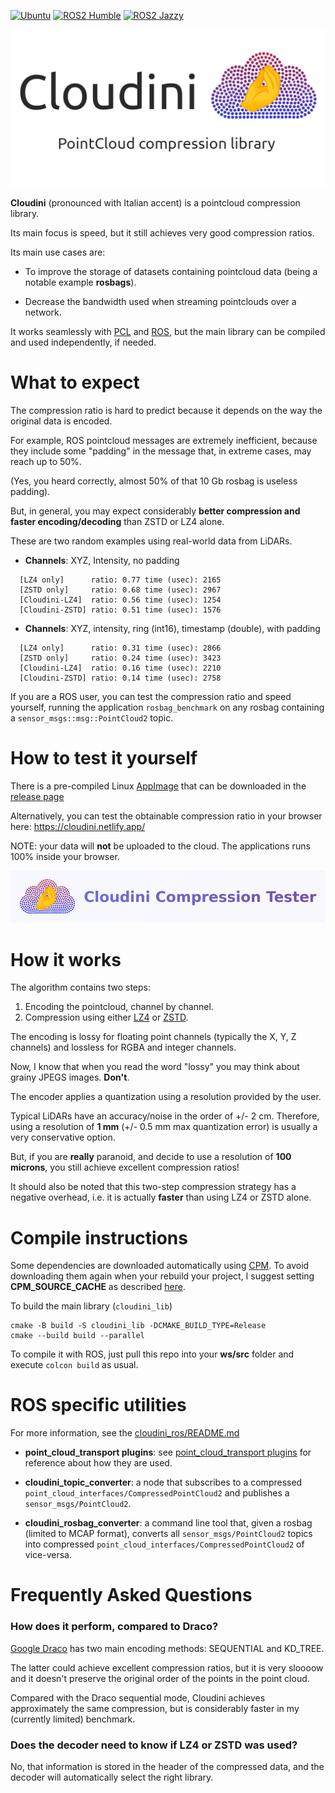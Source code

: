 [![Ubuntu](https://github.com/facontidavide/cloudini/actions/workflows/ubuntu-build.yaml/badge.svg)](https://github.com/facontidavide/cloudini/actions/workflows/ubuntu-build.yaml)
[![ROS2 Humble](https://github.com/facontidavide/cloudini/actions/workflows/ros-humble.yaml/badge.svg)](https://github.com/facontidavide/cloudini/actions/workflows/ros-humble.yaml)
[![ROS2 Jazzy](https://github.com/facontidavide/cloudini/actions/workflows/ros-jazzy.yaml/badge.svg)](https://github.com/facontidavide/cloudini/actions/workflows/ros-jazzy.yaml)

![Cloudini](logo.png)

**Cloudini** (pronounced with Italian accent) is a pointcloud compression
library.

Its main focus is speed, but it still achieves very good compression ratios.

Its main use cases are:

- To improve the storage of datasets containing pointcloud data (being a notable example **rosbags**).

- Decrease the bandwidth used when streaming pointclouds over a network.

It works seamlessly with [PCL](https://pointclouds.org/) and
[ROS](https://www.ros.org/), but the main library can be compiled and used independently, if needed.

# What to expect

The compression ratio is hard to predict because it depends on the way the original data is encoded.

For example, ROS pointcloud messages are extremely inefficient, because
they include some "padding" in the message that, in extreme cases, may reach up to 50%.

(Yes, you heard correctly, almost 50% of that 10 Gb rosbag is useless padding).

But, in general, you may expect considerably **better compression and faster encoding/decoding**  than ZSTD or LZ4 alone.

These are two random examples using real-world data from LiDARs.

- **Channels**: XYZ, Intensity, no padding

```
  [LZ4 only]      ratio: 0.77 time (usec): 2165
  [ZSTD only]     ratio: 0.68 time (usec): 2967
  [Cloudini-LZ4]  ratio: 0.56 time (usec): 1254
  [Cloudini-ZSTD] ratio: 0.51 time (usec): 1576
```

- **Channels**: XYZ, intensity, ring (int16), timestamp (double), with padding

```
  [LZ4 only]      ratio: 0.31 time (usec): 2866
  [ZSTD only]     ratio: 0.24 time (usec): 3423
  [Cloudini-LZ4]  ratio: 0.16 time (usec): 2210
  [Cloudini-ZSTD] ratio: 0.14 time (usec): 2758
```

If you are a ROS user, you can test the compression ratio and speed yourself,
running the application `rosbag_benchmark` on any rosbag containing a `sensor_msgs::msg::PointCloud2` topic.

# How to test it yourself

There is a pre-compiled Linux [AppImage](https://appimage.org/) that can be downloaded in the
[release page](https://github.com/facontidavide/cloudini/releases/latest)

Alternatively, you can test the obtainable compression ratio in your browser here: https://cloudini.netlify.app/

NOTE: your data will **not** be uploaded to the cloud. The applications runs 100% inside your browser.

[![cloudini_web.png](cloudini_web.png)](https://cloudini.netlify.app/)

# How it works

The algorithm contains two steps:

1. Encoding the pointcloud, channel by channel.
2. Compression using either [LZ4](https://github.com/lz4/lz4) or [ZSTD](https://github.com/facebook/zstd).

The encoding is lossy for floating point channels (typically the X, Y, Z channels)
and lossless for RGBA and integer channels.

Now, I know that when you read the word "lossy" you may think about grainy JPEGS images. **Don't**.

The encoder applies a quantization using a resolution provided by the user.

Typical LiDARs have an accuracy/noise in the order of +/- 2 cm.
Therefore, using a resolution of **1 mm** (+/- 0.5 mm max quantization error) is usually a very conservative option.

But, if you are **really** paranoid, and decide to use a resolution of **100 microns**, you still achieve excellent compression ratios!

It should also be noted that this two-step compression strategy has a
negative overhead, i.e. it is actually **faster** than using LZ4 or ZSTD alone.


# Compile instructions

Some dependencies are downloaded automatically using [CPM](https://github.com/cpm-cmake/CPM.cmake).
To avoid downloading them again when your rebuild your project, I suggest setting **CPM_SOURCE_CACHE** as described [here](https://github.com/cpm-cmake/CPM.cmake).

To build the main library (`cloudini_lib`)

```
cmake -B build -S cloudini_lib -DCMAKE_BUILD_TYPE=Release
cmake --build build --parallel
```

To compile it with ROS, just pull this repo into your **ws/src** folder and execute `colcon build` as usual.


# ROS specific utilities

For more information, see the [cloudini_ros/README.md](cloudini_ros/README.md)

- **point_cloud_transport plugins**: see [point_cloud_transport plugins](https://github.com/ros-perception/point_cloud_transport_plugins) for reference about how they are used.

- **cloudini_topic_converter**: a node that subscribes to a compressed `point_cloud_interfaces/CompressedPointCloud2` and publishes a `sensor_msgs/PointCloud2`.

- **cloudini_rosbag_converter**: a command line tool that, given a rosbag (limited to MCAP format), converts all `sensor_msgs/PointCloud2` topics into compressed `point_cloud_interfaces/CompressedPointCloud2` of vice-versa.

# Frequently Asked Questions

### How does it perform, compared to Draco?

[Google Draco](https://github.com/google/draco) has two main encoding methods: SEQUENTIAL and KD_TREE.

The latter could achieve excellent compression ratios, but it is very sloooow and it doesn't preserve the original order
of the points in the point cloud.

Compared with the Draco sequential mode, Cloudini achieves approximately the same compression, but is considerably faster in
my (currently limited) benchmark.

### Does the decoder need to know if LZ4 or ZSTD was used?

No, that information is stored in the header of the compressed data, and the decoder will automatically select the right library.
